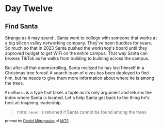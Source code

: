 # Day Twelve

## Find Santa 

Strange as it may sound.. Santa went to college with someone that works at a big silicon valley networking company. They've been buddies for years. So much so that in 2023 Santa pushed the workshop's board until they approved budget to get WiFi on the entire campus. That way Santa can browse TikTok as he walks from building to building across the campus.

But after all that doomscrolling, Santa realized he has lost himself in a Christmas tree forest! A search team of elves has been deployed to find him, but he needs to give them more information about where he is among the trees.

`FindSanta` is a type that takes a tuple as its only argument and returns the index where Santa is located. Let's help Santa get back to the thing he's best at: inspiring leadership.

> note: `never` is returned if Santa cannot be found among the trees 

 <sub>prompt by [Dimitri Mitropoulos](https://github.com/dimitropoulos) of [MiTS](https://michigantypescript.com)</sub>